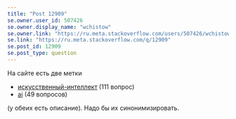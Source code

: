 ```yaml
---
title: "Post 12909"
se.owner.user_id: 507426
se.owner.display_name: "wchistow"
se.owner.link: "https://ru.meta.stackoverflow.com/users/507426/wchistow"
se.link: "https://ru.meta.stackoverflow.com/q/12909"
se.post_id: 12909
se.post_type: question
---
```

<p>На сайте есть две метки</p>
<ul>
<li><a href="https://ru.stackoverflow.com/questions/tagged/%d0%b8%d1%81%d0%ba%d1%83%d1%81%d1%81%d1%82%d0%b2%d0%b5%d0%bd%d0%bd%d1%8b%d0%b9-%d0%b8%d0%bd%d1%82%d0%b5%d0%bb%d0%bb%d0%b5%d0%ba%d1%82" class="post-tag" title="показать вопросы с меткой [искусственный-интеллект]" aria-label="показать вопросы с меткой [искусственный-интеллект]" rel="tag" aria-labelledby="tag-искусственный-интеллект-tooltip-container">искусственный-интеллект</a> (111 вопрос)</li>
<li><a href="https://ru.stackoverflow.com/questions/tagged/ai" class="post-tag" title="показать вопросы с меткой [ai]" aria-label="показать вопросы с меткой [ai]" rel="tag" aria-labelledby="tag-ai-tooltip-container">ai</a> (49 вопросов)</li>
</ul>
<p>(у обеих есть описание). Надо бы их синонимизировать.</p>
